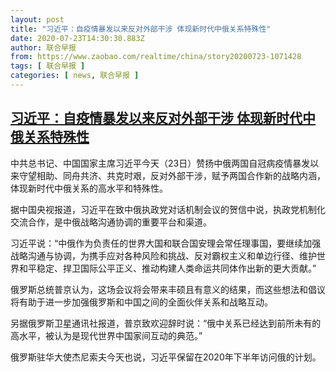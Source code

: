 ```yaml
---
layout: post
title: "习近平：自疫情暴发以来反对外部干涉 体现新时代中俄关系特殊性"
date: 2020-07-23T14:30:30.883Z
author: 联合早报
from: https://www.zaobao.com/realtime/china/story20200723-1071428
tags: [ 联合早报 ]
categories: [ news, 联合早报 ]
---
```

<!--1595539980000-->
[习近平：自疫情暴发以来反对外部干涉 体现新时代中俄关系特殊性](https://www.zaobao.com/realtime/china/story20200723-1071428)
------

<div>
<p>中共总书记、中国国家主席习近平今天（23日）赞扬中俄两国自冠病疫情暴发以来守望相助、同舟共济、共克时艰，反对外部干涉，赋予两国合作新的战略内涵，体现新时代中俄关系的高水平和特殊性。</p><p>据中国央视报道，习近平在致中俄执政党对话机制会议的贺信中说，执政党机制化交流合作，是中俄战略沟通协调的重要平台和渠道。</p><p>习近平说：“中俄作为负责任的世界大国和联合国安理会常任理事国，要继续加强战略沟通与协调，为携手应对各种风险和挑战、反对霸权主义和单边行径、维护世界和平稳定、捍卫国际公平正义、推动构建人类命运共同体作出新的更大贡献。”</p><section id="imu"><div id="dfp-ad-imu1-wrapper" class="dfp-tag-wrapper"><div id="dfp-ad-imu1" class="dfp-tag-wrapper"></div></div></section><p>俄罗斯总统普京认为，这场会议将会带来丰硕且有意义的结果，而这些想法和倡议将有助于进一步加强俄罗斯和中国之间的全面伙伴关系和战略互动。</p><p>另据俄罗斯卫星通讯社报道，普京致欢迎辞时说：“俄中关系已经达到前所未有的高水平，被认为是现代世界中国家间互动的典范。”</p><p>俄罗斯驻华大使杰尼索夫今天也说，习近平保留在2020年下半年访问俄的计划。</p><div id="innity-in-post"></div><div id="dfp-ad-midarticlespecial-wrapper" class="dfp-tag-wrapper"><div id="dfp-ad-midarticlespecial" class="dfp-tag-wrapper"></div></div>
</div>

